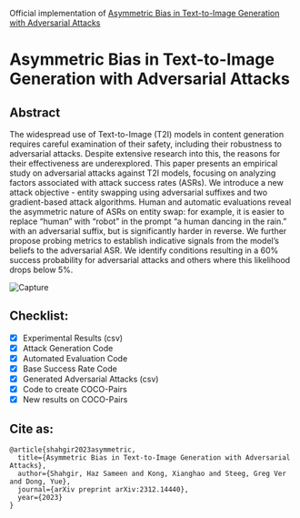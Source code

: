 Official implementation of [Asymmetric Bias in Text-to-Image Generation with Adversarial Attacks](https://arxiv.org/abs/2312.14440)

# Asymmetric Bias in Text-to-Image Generation with Adversarial Attacks
## Abstract
The widespread use of Text-to-Image (T2I) models in content generation requires careful examination of their safety, including their robustness to adversarial attacks. Despite extensive research into this, the reasons for their effectiveness are underexplored. This paper presents an empirical study on adversarial attacks against T2I models, focusing on analyzing factors associated with attack success rates (ASRs). We introduce a new attack objective - entity swapping using adversarial suffixes and two gradient-based attack algorithms. Human and automatic evaluations reveal the asymmetric nature of ASRs on entity swap: for example, it is easier to replace “human” with “robot” in the prompt “a human dancing in the rain.” with an adversarial suffix, but is significantly harder in reverse. We further propose probing metrics to establish indicative signals from the model’s beliefs to the adversarial ASR. We identify conditions resulting in a 60% success probability for adversarial attacks and others where this
likelihood drops below 5%.

![Capture](https://github.com/Patchwork53/AsymmetricAttack/assets/83033987/0aad810c-0ba2-44d2-9abe-56484923351b)


## Checklist:
- [x] Experimental Results (csv)
- [x] Attack Generation Code
- [x] Automated Evaluation Code
- [x] Base Success Rate Code
- [x] Generated Adversarial Attacks (csv)
- [x] Code to create COCO-Pairs
- [x] New results on COCO-Pairs

## Cite as:
```
@article{shahgir2023asymmetric,
  title={Asymmetric Bias in Text-to-Image Generation with Adversarial Attacks},
  author={Shahgir, Haz Sameen and Kong, Xianghao and Steeg, Greg Ver and Dong, Yue},
  journal={arXiv preprint arXiv:2312.14440},
  year={2023}
}
```
